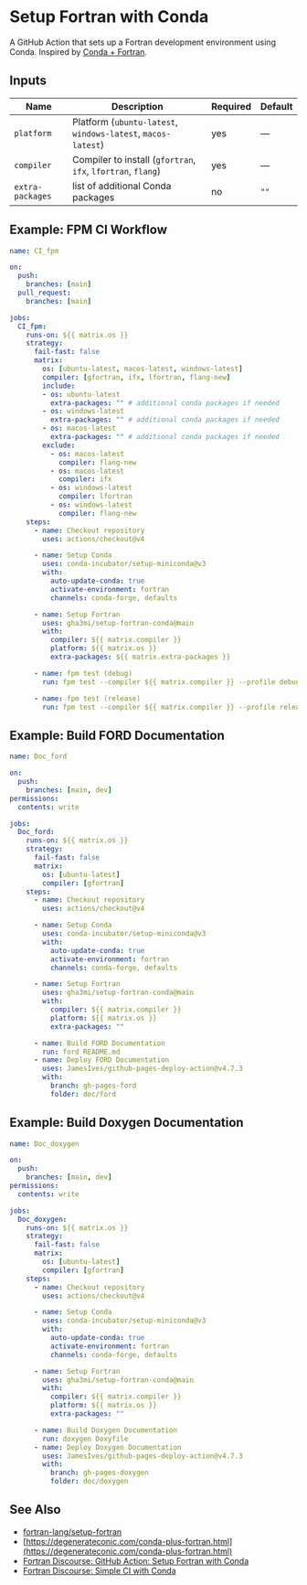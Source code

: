 # Setup Fortran with Conda

A GitHub Action that sets up a Fortran development environment using Conda. Inspired by [Conda + Fortran](https://degenerateconic.com/conda-plus-fortran.html).

## Inputs

| Name             | Description                                                       | Required | Default |
| ---------------- | ----------------------------------------------------------------- | -------- | ------- |
| `platform`       | Platform (`ubuntu-latest`, `windows-latest`, `macos-latest`) | yes      | —       |
| `compiler`       | Compiler to install (`gfortran`, `ifx`, `lfortran`, `flang`)      | yes      | —       |
| `extra-packages` | list of additional Conda packages                                 | no       | `""`    |

## Example: FPM CI Workflow

```yaml
name: CI_fpm

on:
  push:
    branches: [main]
  pull_request:
    branches: [main]

jobs:
  CI_fpm:
    runs-on: ${{ matrix.os }}
    strategy:
      fail-fast: false
      matrix:
        os: [ubuntu-latest, macos-latest, windows-latest]
        compiler: [gfortran, ifx, lfortran, flang-new]
        include:
        - os: ubuntu-latest
          extra-packages: "" # additional conda packages if needed
        - os: windows-latest
          extra-packages: "" # additional conda packages if needed
        - os: macos-latest
          extra-packages: "" # additional conda packages if needed
        exclude:
          - os: macos-latest
            compiler: flang-new
          - os: macos-latest
            compiler: ifx
          - os: windows-latest
            compiler: lfortran
          - os: windows-latest
            compiler: flang-new
    steps:
      - name: Checkout repository
        uses: actions/checkout@v4

      - name: Setup Conda
        uses: conda-incubator/setup-miniconda@v3
        with:
          auto-update-conda: true
          activate-environment: fortran
          channels: conda-forge, defaults

      - name: Setup Fortran
        uses: gha3mi/setup-fortran-conda@main
        with:
          compiler: ${{ matrix.compiler }}
          platform: ${{ matrix.os }}
          extra-packages: ${{ matrix.extra-packages }}

      - name: fpm test (debug)
        run: fpm test --compiler ${{ matrix.compiler }} --profile debug --verbose

      - name: fpm test (release)
        run: fpm test --compiler ${{ matrix.compiler }} --profile release --verbose
```
## Example: Build FORD Documentation

```yaml
name: Doc_ford

on:
  push:
    branches: [main, dev]
permissions:
  contents: write

jobs:
  Doc_ford:
    runs-on: ${{ matrix.os }}
    strategy:
      fail-fast: false
      matrix:
        os: [ubuntu-latest]
        compiler: [gfortran]
    steps:
      - name: Checkout repository
        uses: actions/checkout@v4

      - name: Setup Conda
        uses: conda-incubator/setup-miniconda@v3
        with:
          auto-update-conda: true
          activate-environment: fortran
          channels: conda-forge, defaults

      - name: Setup Fortran
        uses: gha3mi/setup-fortran-conda@main
        with:
          compiler: ${{ matrix.compiler }}
          platform: ${{ matrix.os }}
          extra-packages: ""

      - name: Build FORD Documentation
        run: ford README.md
      - name: Deploy FORD Documentation
        uses: JamesIves/github-pages-deploy-action@v4.7.3
        with:
          branch: gh-pages-ford
          folder: doc/ford
```

## Example: Build Doxygen Documentation

```yaml
name: Doc_doxygen

on:
  push:
    branches: [main, dev]
permissions:
  contents: write

jobs:
  Doc_doxygen:
    runs-on: ${{ matrix.os }}
    strategy:
      fail-fast: false
      matrix:
        os: [ubuntu-latest]
        compiler: [gfortran]
    steps:
      - name: Checkout repository
        uses: actions/checkout@v4

      - name: Setup Conda
        uses: conda-incubator/setup-miniconda@v3
        with:
          auto-update-conda: true
          activate-environment: fortran
          channels: conda-forge, defaults

      - name: Setup Fortran
        uses: gha3mi/setup-fortran-conda@main
        with:
          compiler: ${{ matrix.compiler }}
          platform: ${{ matrix.os }}
          extra-packages: ""

      - name: Build Doxygen Documentation
        run: doxygen Doxyfile
      - name: Deploy Doxygen Documentation
        uses: JamesIves/github-pages-deploy-action@v4.7.3
        with:
          branch: gh-pages-doxygen
          folder: doc/doxygen
```

## See Also

- [fortran-lang/setup-fortran](fortran-lang/setup-fortran)
- [https://degenerateconic.com/conda-plus-fortran.html](https://degenerateconic.com/conda-plus-fortran.html)
- [Fortran Discourse: GitHub Action: Setup Fortran with Conda](https://fortran-lang.discourse.group/t/github-action-setup-fortran-with-conda/9869/17)
- [Fortran Discourse: Simple CI with Conda](https://fortran-lang.discourse.group/t/very-simple-ci-workflow-for-fortran-apps-using-conda/9867)